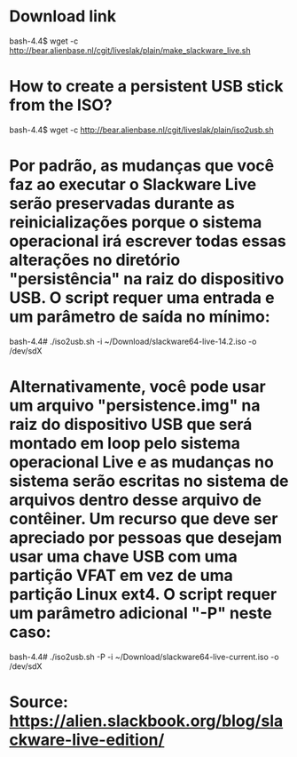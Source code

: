 # Download link

bash-4.4$ wget -c http://bear.alienbase.nl/cgit/liveslak/plain/make_slackware_live.sh


# How to create a persistent USB stick from the ISO?

bash-4.4$ wget -c http://bear.alienbase.nl/cgit/liveslak/plain/iso2usb.sh


# Por padrão, as mudanças que você faz ao executar o Slackware Live serão preservadas durante as reinicializações porque o sistema operacional irá escrever todas essas alterações no diretório "persistência" na raiz do dispositivo USB. O script requer uma entrada e um parâmetro de saída no mínimo:

bash-4.4# ./iso2usb.sh -i ~/Download/slackware64-live-14.2.iso -o /dev/sdX


# Alternativamente, você pode usar um arquivo "persistence.img" na raiz do dispositivo USB que será montado em loop pelo sistema operacional Live e as mudanças no sistema serão escritas no sistema de arquivos dentro desse arquivo de contêiner. Um recurso que deve ser apreciado por pessoas que desejam usar uma chave USB com uma partição VFAT em vez de uma partição Linux ext4. O script requer um parâmetro adicional "-P" neste caso:

bash-4.4# ./iso2usb.sh -P -i ~/Download/slackware64-live-current.iso -o /dev/sdX


# Source: https://alien.slackbook.org/blog/slackware-live-edition/